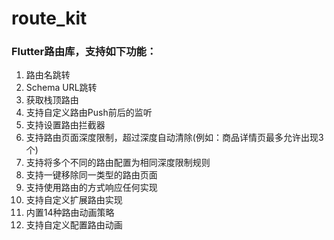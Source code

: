 # route_kit

### Flutter路由库，支持如下功能：
1. 路由名跳转
2. Schema URL跳转
3. 获取栈顶路由
4. 支持自定义路由Push前后的监听
5. 支持设置路由拦截器
6. 支持路由页面深度限制，超过深度自动清除(例如：商品详情页最多允许出现3个)
7. 支持将多个不同的路由配置为相同深度限制规则
8. 支持一键移除同一类型的路由页面
9. 支持使用路由的方式响应任何实现
10. 支持自定义扩展路由实现
11. 内置14种路由动画策略
12. 支持自定义配置路由动画
